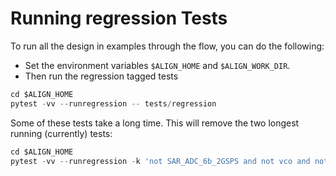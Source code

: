 # Running regression Tests

To run all the design in examples through the flow, you can do the following:
- Set the environment variables `$ALIGN_HOME` and `$ALIGN_WORK_DIR`.
- Then run the regression tagged tests
```python
cd $ALIGN_HOME
pytest -vv --runregression -- tests/regression
```

Some of these tests take a long time. This will remove the two longest running (currently) tests:
```python
cd $ALIGN_HOME
pytest -vv --runregression -k 'not SAR_ADC_6b_2GSPS and not vco and not sc_dc_dc_converter' -- tests/regression
```
